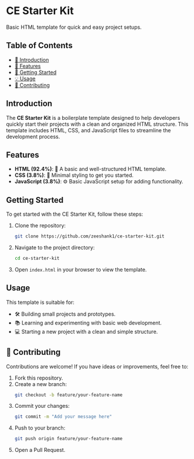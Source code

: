 # CE Starter Kit

Basic HTML template for quick and easy project setups.

## Table of Contents

- [📖 Introduction](#introduction)
- [🌟 Features](#features)
- [🚀 Getting Started](#getting-started)
- [💡 Usage](#usage)
- [🤝 Contributing](#contributing)

## Introduction

The **CE Starter Kit** is a boilerplate template designed to help developers quickly start their projects with a clean and organized HTML structure. This template includes HTML, CSS, and JavaScript files to streamline the development process.

## Features

- **HTML (92.4%)**: 📝 A basic and well-structured HTML template.
- **CSS (3.8%)**: 🎨 Minimal styling to get you started.
- **JavaScript (3.8%)**: ⚙️ Basic JavaScript setup for adding functionality.

## Getting Started

To get started with the CE Starter Kit, follow these steps:

1. Clone the repository:
   ```bash
   git clone https://github.com/zeeshank1/ce-starter-kit.git
   ```
2. Navigate to the project directory:
   ```bash
   cd ce-starter-kit
   ```
3. Open `index.html` in your browser to view the template.

## Usage

This template is suitable for:

- 🛠️ Building small projects and prototypes.
- 📚 Learning and experimenting with basic web development.
- 💻 Starting a new project with a clean and simple structure.

## 🤝 Contributing

Contributions are welcome! If you have ideas or improvements, feel free to:

1. Fork this repository.
2. Create a new branch:
   ```bash
   git checkout -b feature/your-feature-name
   ```
3. Commit your changes:
   ```bash
   git commit -m "Add your message here"
   ```
4. Push to your branch:
   ```bash
   git push origin feature/your-feature-name
   ```
5. Open a Pull Request.
